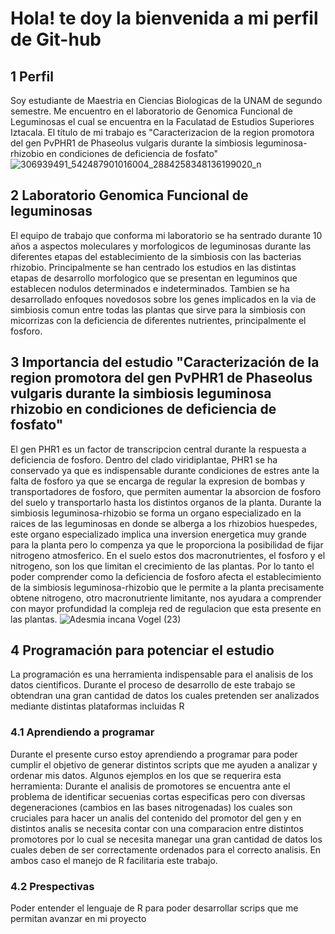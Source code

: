 # Hola! te doy la bienvenida a mi perfil de Git-hub 
## 1 Perfil
Soy estudiante de Maestria en Ciencias Biologicas de la UNAM de segundo semestre. Me encuentro en el laboratorio de Genomica Funcional de Leguminosas el cual se encuentra en la Faculatad de Estudios Superiores Iztacala. 
El título de mi trabajo es "Caracterizacion de la region promotora del gen PvPHR1 de Phaseolus vulgaris durante la simbiosis leguminosa-rhizobio en condiciones de deficiencia de fosfato" 
![306939491_542487901016004_2884258348136199020_n](https://github.com/user-attachments/assets/e9f1eb9b-744a-4066-895b-c822f7d183f1)


## 2 Laboratorio Genomica Funcional de leguminosas
El equipo de trabajo que conforma mi laboratorio se ha sentrado durante  10 años a aspectos moleculares y morfologicos de leguminosas durante las diferentes etapas del establecimiento de la simbiosis con las bacterias rhizobio. Principalmente se han centrado los estudios en las distintas etapas de desarrollo morfologico que se presentan en leguminos que establecen nodulos determinados e indeterminados. Tambien se ha desarrollado enfoques novedosos sobre los genes implicados en la via de simbiosis comun entre todas las plantas que sirve para la simbiosis con micorrizas con la deficiencia de diferentes nutrientes, principalmente el fosforo. 

## 3 Importancia del estudio "Caracterización de la region promotora del gen PvPHR1 de Phaseolus vulgaris durante la simbiosis leguminosa rhizobio en condiciones de deficiencia de fosfato"
El gen PHR1 es un factor de transcripcion central durante la respuesta a deficiencia de fosforo. Dentro del clado viridiplantae, PHR1 se ha conservado ya que es indispensable durante condiciones de estres ante la falta de fosforo ya que se encarga de regular la expresion de bombas y transportadores de fosforo, que permiten aumentar la absorcion de fosforo del suelo y transportarlo hasta los distintos organos de la planta. Durante la simbiosis leguminosa-rhizobio se forma un organo especializado en la raices de las leguminosas en donde se alberga a los rhizobios huespedes, este organo especializado implica una inversion energetica muy grande para la planta pero lo compenza ya que le proporciona la posibilidad de fijar nitrogeno atmosferico. En el suelo estos dos macronutrientes, el fosforo y el nitrogeno, son los que limitan el crecimiento de las plantas. Por lo tanto el poder comprender como la deficiencia de fosforo afecta el establecimiento de la simbiosis leguminosa-rhizobio que le permite a la planta precisamente obtene nitrogeno, otro macronutriente limitante, nos ayudara a comprender con mayor profundidad la compleja red de regulacion que esta presente en las plantas.
![Adesmia incana Vogel (23)](https://github.com/user-attachments/assets/a6d8b9af-5613-426a-a211-eb7a352066c9)
## 4 Programación para potenciar el estudio 
La programación es una herramienta indispensable para el analisis de los datos cientificos. Durante el proceso de desarrollo de este trabajo se obtendran una gran cantidad de datos los cuales pretenden ser analizados mediante distintas plataformas incluidas R
### 4.1 Aprendiendo a programar
Durante el presente curso estoy aprendiendo a programar para poder cumplir el objetivo de generar distintos scripts que me ayuden a analizar y ordenar mis datos. Algunos ejemplos en los que se requerira esta herramienta: Durante el analisis de promotores se encuentra ante el problema de identificar secuenias cortas especificas pero con diversas degeneraciones (cambios en las bases nitrogenadas) los cuales son cruciales para hacer un analis del contenido del promotor del gen y en distintos analis se necesita contar con una comparacion entre distintos promotores por lo cual se necesita manegar una gran cantidad de datos los cuales deben de ser correctamente ordenados para el correcto analisis. En ambos caso el manejo de R facilitaria este trabajo.
### 4.2 Prespectivas
Poder entender el lenguaje de R para poder desarrollar scrips que me permitan avanzar en mi proyecto 


<!--
**Tomkiwoh-hub/Tomkiwoh-hub** is a ✨ _special_ ✨ repository because its `README.md` (this file) appears on your GitHub profile.

Here are some ideas to get you started:

- 🔭 I’m currently working on ...
- 🌱 I’m currently learning ...
- 👯 I’m looking to collaborate on ...
- 🤔 I’m looking for help with ...
- 💬 Ask me about ...
- 📫 How to reach me: ...
- 😄 Pronouns: ...
- ⚡ Fun fact: ...
-->

